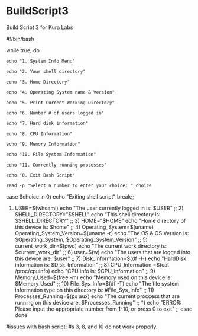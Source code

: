 # BuildScript3
Build Script 3 for Kura Labs

#!/bin/bash

while true; do 

    echo "1. System Info Menu"

    echo "2. Your shell directory"

    echo "3. Home Directory"

    echo "4. Operating System name & Version"

    echo "5. Print Current Working Directory"

    echo "6. Number # of users logged in"

    echo "7. Hard disk information"

    echo "8. CPU Information"

    echo "9. Memory Information"

    echo "10. File System Information"

    echo "11. Currently running processes"

    echo "0. Exit Bash Script"

    read -p "Select a number to enter your choice: " choice

case $choice in
        0) echo "Exiting shell script"
                break;;
1) USER=$(whoami)
                echo "The user currently logged in is: $USER"
                ;;
        2) SHELL_DIRECTORY="$SHELL"
                echo "This shell directory is: $SHELL_DIRECTORY"
                ;;
        3) HOME="$HOME"
                echo "Home directory of this device is: $home"
                ;;
        4) Operating_System=$(uname)
           Operating_System_Version=$(uname -r)
                echo "The OS & OS Version is: $Operating_System, $Operating_System_Version"
                ;;
        5) current_work_dir=$(pwd)
                echo "The current work directory is: $current_work_dir"
                ;;
        6) user=$(w)
                echo "The users that are logged into this device are: $user"
                ;;
    7) Disk_Information=$(df -H)
                echo "HardDisk information is: $Disk_Information"
                ;;
        8) CPU_Information =$(cat /proc/cpuinfo)
                echo "CPU info is: $CPU_Information"
                ;;
        9) Memory_Used=$(free -m)
                echo "Memory used on this device is: $Memory_Used"
                ;;
        10) File_Sys_Info=$(df -T)
                echo "The file system information type on this directory is: #File_Sys_Info"
                ;;
        11) Processes_Running=$(ps aux)
                echo "The current proccess that are running on this device are: $Processes_Running"
                ;;
        *) echo "ERROR: Please input the appropriate number from 1-10, or press 0 to exit"
                ;;
        esac
done


#issues with bash script: #s 3, 8, and 10 do not work properly.
